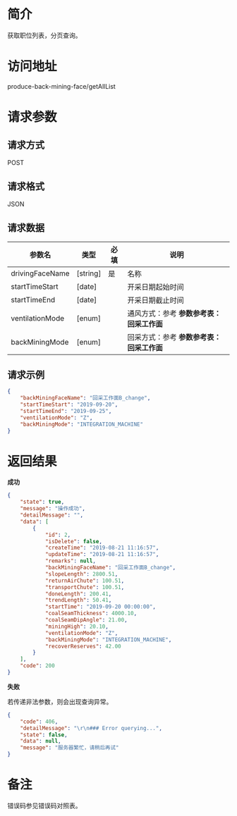 # 简介
获取职位列表，分页查询。

# 访问地址
produce-back-mining-face/getAllList

# 请求参数

## 请求方式
POST

## 请求格式
JSON

## 请求数据
|参数名|类型|必填|说明|
|-|-|-|-|
|drivingFaceName|[string]|是|名称|
|startTimeStart|[date]||开采日期起始时间|
|startTimeEnd|[date]||开采日期截止时间|
|ventilationMode|[enum]||通风方式：参考 **参数参考表：回采工作面**|
|backMiningMode|[enum]||回采方式：参考 **参数参考表：回采工作面**|

## 请求示例
```json
{
	"backMiningFaceName": "回采工作面B_change",
    "startTimeStart": "2019-09-20",
    "startTimeEnd": "2019-09-25",
    "ventilationMode": "Z",
    "backMiningMode": "INTEGRATION_MACHINE"
}
```

# 返回结果
**成功**
```json
{
    "state": true,
    "message": "操作成功",
    "detailMessage": "",
    "data": [
        {
            "id": 2,
            "isDelete": false,
            "createTime": "2019-08-21 11:16:57",
            "updateTime": "2019-08-21 11:16:57",
            "remarks": null,
            "backMiningFaceName": "回采工作面B_change",
            "slopeLength": 2800.51,
            "returnAirChute": 100.51,
            "transportChute": 100.51,
            "doneLength": 200.41,
            "trendLength": 50.41,
            "startTime": "2019-09-20 00:00:00",
            "coalSeamThickness": 4000.10,
            "coalSeamDipAngle": 21.00,
            "miningHigh": 20.10,
            "ventilationMode": "Z",
            "backMiningMode": "INTEGRATION_MACHINE",
            "recoverReserves": 42.00
        }
    ],
    "code": 200
}
```

**失败**

若传递非法参数，则会出现查询异常。

```json
{
    "code": 406,
    "detailMessage": "\r\n### Error querying...",
    "state": false,
    "data": null,
    "message": "服务器繁忙，请稍后再试"
}
```

# 备注
错误码参见错误码对照表。
